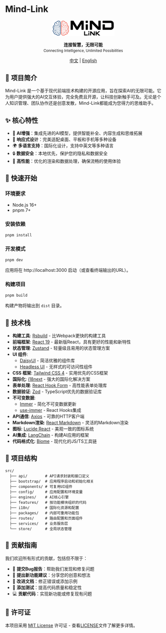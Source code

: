 # Mind-Link

<p align="center">
  <img src="public/assets/logo.png" alt="Mind-Link Logo" width="200"/>
</p>

<p align="center">
  <b>连接智慧，无限可能</b><br>
  <small>Connecting Intelligence, Unlimited Possibilities</small>
</p>

<div align="center">
  <a href="README.md">中文</a> | <a href="README.en.md">English</a>
</div>

## 📖 项目简介

Mind-Link 是一个基于现代前端技术构建的开源应用，旨在探索AI的无限可能。它为用户提供强大的AI交互体验，完全免费且开源，让科技创新触手可及。无论是个人知识管理、团队协作还是创意发散，Mind-Link都能成为您得力的思维助手。

## ✨ 核心特性

- 🤖 **AI增强**：集成先进的AI模型，提供智能补全、内容生成和思维拓展
- 📱 **响应式设计**：完美适配桌面、平板和手机等多种设备
- 🌍 **多语言支持**：国际化设计，支持中英文等多种语言
- 🔒 **数据安全**：本地优先，保护您的隐私和数据安全
- 🚀 **高性能**：优化的渲染和数据处理，确保流畅的使用体验

## 🚀 快速开始

### 环境要求

- Node.js 16+
- pnpm 7+

### 安装依赖

```bash
pnpm install
```

### 开发模式

```bash
pnpm dev
```

应用将在 http://localhost:3000 启动（或查看终端输出的URL）。

### 构建项目

```bash
pnpm build
```

构建产物将输出到 `dist` 目录。

## 🧰 技术栈

- **构建工具**: [Rsbuild](https://rsbuild.dev/) - 比Webpack更快的构建工具
- **前端框架**: [React 19](https://react.dev/) - 最新版React，具有更好的性能和新特性
- **状态管理**: [Zustand](https://zustand-demo.pmnd.rs/) - 轻量级且易用的状态管理方案
- **UI 组件**:
  - [DaisyUI](https://daisyui.com/) - 简洁优雅的组件库
  - [Headless UI](https://headlessui.com/) - 无样式的可访问性组件
- **CSS 框架**: [Tailwind CSS 4](https://tailwindcss.com/) - 实用优先的CSS框架
- **国际化**: [i18next](https://www.i18next.com/) - 强大的国际化解决方案
- **表单处理**: [React Hook Form](https://react-hook-form.com/) - 高性能表单处理库
- **数据验证**: [Zod](https://zod.dev/) - TypeScript优先的数据验证库
- **不可变数据**:
  - [Immer](https://immerjs.github.io/immer/) - 简化不可变数据更新
  - [use-immer](https://github.com/immerjs/use-immer) - React Hooks集成
- **API通信**: [Axios](https://axios-http.com/) - 可靠的HTTP客户端
- **Markdown渲染**: [React Markdown](https://remarkjs.github.io/react-markdown/) - 灵活的Markdown渲染
- **图标**: [Lucide React](https://lucide.dev/guide/packages/lucide-react) - 美观一致的图标系统
- **AI集成**: [LangChain](https://js.langchain.com/) - 构建AI应用的框架
- **代码格式化**: [Biome](https://biomejs.dev/) - 现代化的JS/TS工具链

## 📁 项目结构

```
src/
  ├── api/        # API请求封装和接口定义
  ├── bootstrap/  # 应用程序启动和初始化相关
  ├── components/ # 可复用UI组件
  ├── config/     # 应用配置和环境变量
  ├── engines/    # AI核心引擎
  ├── features/   # 按功能模块组织的代码
  ├── i18n/       # 国际化资源和配置
  ├── packages/   # 内部可重用功能包
  ├── routes/     # 路由配置和页面组件
  ├── services/   # 业务服务层
  └── store/      # 全局状态管理
```

## 🤝 贡献指南

我们欢迎所有形式的贡献，包括但不限于：

- 🐛 **提交Bug报告**：帮助我们发现和修复问题
- 🌟 **提出新功能建议**：分享您的创意和想法
- 📝 **改进文档**：修正错误或添加示例
- 🧪 **添加测试**：提高代码质量和稳定性 
- 💻 **贡献代码**：实现新功能或修复现有问题


## 📄 许可证

本项目采用 [MIT License](LICENSE) 许可证 - 查看[LICENSE](LICENSE)文件了解更多详情。
